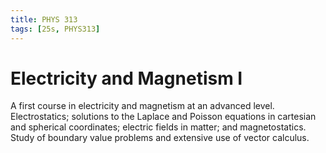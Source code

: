 ```yaml
---
title: PHYS 313
tags: [25s, PHYS313]
---
```


# Electricity and Magnetism I

A first course in electricity and magnetism at an advanced level. Electrostatics; solutions to the Laplace and Poisson equations in cartesian and spherical coordinates; electric fields in matter; and magnetostatics. Study of boundary value problems and extensive use of vector calculus.
